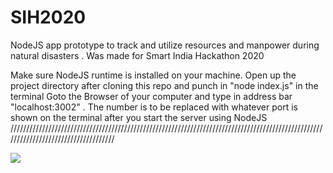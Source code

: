 # SIH2020
NodeJS app prototype to track and utilize resources and manpower during natural disasters . Was made for Smart India Hackathon 2020

Make sure NodeJS runtime is installed on your machine. 
Open up the project directory after cloning this repo and punch in "node index.js" in the terminal
Goto the Browser of your computer and type in address bar "localhost:3002" . The number is to be replaced with whatever port is shown
on the terminal after you start the server using NodeJS
////////////////////////////////////////////////////////////////////////////////////////////////////////////////////////////////////


![](small.gif)
